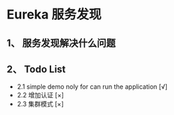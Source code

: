 # Eureka 服务发现
## 1、 服务发现解决什么问题



## 2、 Todo List

- 2.1 simple demo noly for can run the application  [&radic;]
- 2.2 增加认证   [&times;]
- 2.3 集群模式 [&times;]


